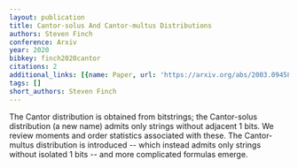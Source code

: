 ```yaml
---
layout: publication
title: Cantor-solus And Cantor-multus Distributions
authors: Steven Finch
conference: Arxiv
year: 2020
bibkey: finch2020cantor
citations: 2
additional_links: [{name: Paper, url: 'https://arxiv.org/abs/2003.09458'}]
tags: []
short_authors: Steven Finch
---
```

The Cantor distribution is obtained from bitstrings; the Cantor-solus
distribution (a new name) admits only strings without adjacent 1 bits. We
review moments and order statistics associated with these. The Cantor-multus
distribution is introduced -- which instead admits only strings without
isolated 1 bits -- and more complicated formulas emerge.